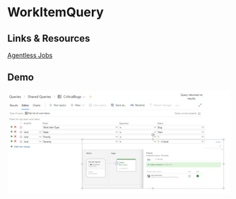 # WorkItemQuery

## Links & Resources

[Agentless Jobs](https://learn.microsoft.com/en-us/azure/devops/pipelines/process/phases?view=azure-devops&tabs=yaml)

## Demo

![release-gate](_images/release-gate.png)
